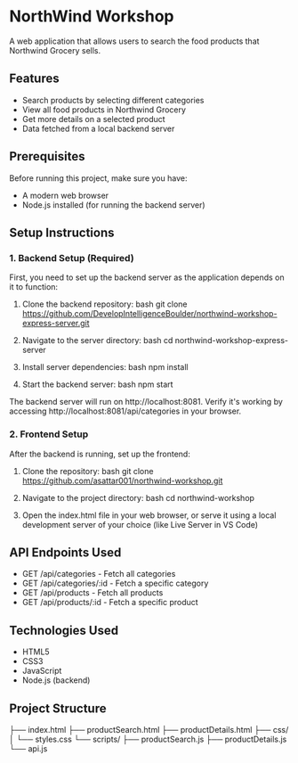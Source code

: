 # NorthWind Workshop 

A web application that allows users to search the food products that Northwind Grocery sells.

## Features

- Search products by selecting different categories
- View all food products in Northwind Grocery
- Get more details on a selected product
- Data fetched from a local backend server

## Prerequisites

Before running this project, make sure you have:
- A modern web browser
- Node.js installed (for running the backend server)

## Setup Instructions

### 1. Backend Setup (Required)

First, you need to set up the backend server as the application depends on it to function:

1. Clone the backend repository:
bash
git clone https://github.com/DevelopIntelligenceBoulder/northwind-workshop-express-server.git


2. Navigate to the server directory:
bash
cd northwind-workshop-express-server


3. Install server dependencies:
bash
npm install


4. Start the backend server:
bash
npm start


The backend server will run on http://localhost:8081. Verify it's working by accessing http://localhost:8081/api/categories in your browser.

### 2. Frontend Setup

After the backend is running, set up the frontend:

1. Clone the repository:
bash
git clone https://github.com/asattar001/northwind-workshop.git


2. Navigate to the project directory:
bash
cd northwind-workshop


3. Open the index.html file in your web browser, or serve it using a local development server of your choice (like Live Server in VS Code)

## API Endpoints Used

- GET /api/categories - Fetch all categories
- GET /api/categories/:id - Fetch a specific category
- GET /api/products - Fetch all products
- GET /api/products/:id - Fetch a specific product

## Technologies Used

- HTML5
- CSS3
- JavaScript
- Node.js (backend)

## Project Structure

├── index.html
├── productSearch.html
├── productDetails.html
├── css/
│   └── styles.css
└── scripts/
    ├── productSearch.js
    ├── productDetails.js
    └── api.js

